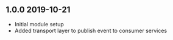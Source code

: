 ## 1.0.0 2019-10-21
* Initial module setup
* Added transport layer to publish event to consumer services
